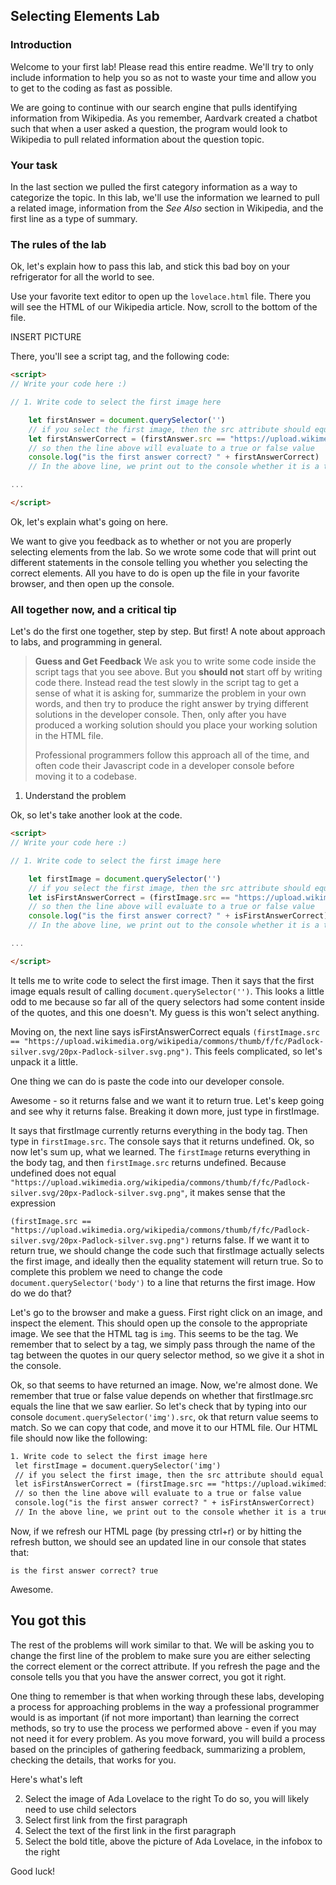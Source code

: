 ## Selecting Elements Lab

### Introduction

Welcome to your first lab!  Please read this entire readme.  We'll try to only include information to help you so as not to waste your time and allow you to get to the coding as fast as possible.

We are going to continue with our search engine that pulls identifying information from Wikipedia.  As you remember, Aardvark created a chatbot such that when a user asked a question, the program would look to Wikipedia to pull related information about the question topic.


### Your task
In the last section we pulled the first category information as a way to categorize the topic.  In this lab, we'll use the information we learned to pull a related image, information from the *See Also* section in Wikipedia, and the first line as a type of summary.


### The rules of the lab

Ok, let's explain how to pass this lab, and stick this bad boy on your refrigerator for all the world to see.

Use your favorite text editor to open up the `lovelace.html` file.  There you will see the HTML of our Wikipedia article.  Now, scroll to the bottom of the file.

INSERT PICTURE

There, you'll see a script tag, and the following code:

```html
<script>
// Write your code here :)

// 1. Write code to select the first image here

	let firstAnswer = document.querySelector('')
	// if you select the first image, then the src attribute should equal the url on the line below
	let firstAnswerCorrect = (firstAnswer.src == "https://upload.wikimedia.org/wikipedia/commons/thumb/f/fc/Padlock-silver.svg/20px-Padlock-silver.svg.png")
	// so then the line above will evaluate to a true or false value
	console.log("is the first answer correct? " + firstAnswerCorrect)
	// In the above line, we print out to the console whether it is a true or false statement

...

</script>
```

Ok, let's explain what's going on here.  

We want to give you feedback as to whether or not you are properly selecting elements from the lab.  So we wrote some code that will print out different statements in the console telling you whether you selecting the correct elements.  All you have to do is open up the file in your favorite browser, and then open up the console.

### All together now, and a critical tip

Let's do the first one together, step by step.  But first! A note about approach to labs, and programming in general.

> **Guess and Get Feedback**  We ask you to write some code inside the script tags that you see above.  But you **should not** start off by writing code there.  Instead read the test slowly in the script tag to get a sense of what it is asking for, summarize the problem in your own words, and then try to produce the right answer by trying different solutions in the developer console.  Then, only after you have produced a working solution should you place your working solution in the HTML file.  
>
> Professional programmers follow this approach all of the time, and often code their Javascript code in a developer console before moving it to a codebase.

1. Understand the problem

Ok, so let's take another look at the code.

```html
<script>
// Write your code here :)

// 1. Write code to select the first image here

	let firstImage = document.querySelector('')
	// if you select the first image, then the src attribute should equal the url on the line below
	let isFirstAnswerCorrect = (firstImage.src == "https://upload.wikimedia.org/wikipedia/commons/thumb/f/fc/Padlock-silver.svg/20px-Padlock-silver.svg.png")
	// so then the line above will evaluate to a true or false value
	console.log("is the first answer correct? " + isFirstAnswerCorrect)
	// In the above line, we print out to the console whether it is a true or false statement

...

</script>
```

It tells me to write code to select the first image.  Then it says that the first image equals result of calling `document.querySelector('')`.  This looks a little odd to me because so far all of the query selectors had some content inside of the quotes, and this one doesn't.  My guess is this won't select anything.  

Moving on, the next line says isFirstAnswerCorrect equals `(firstImage.src == "https://upload.wikimedia.org/wikipedia/commons/thumb/f/fc/Padlock-silver.svg/20px-Padlock-silver.svg.png")`.  This feels complicated, so let's unpack it a little.  

One thing we can do is paste the code into our developer console.

Awesome - so it returns false and we want it to return true.  Let's keep going and see why it returns false.  Breaking it down more, just type in firstImage.  

It says that firstImage currently returns everything in the body tag.  Then type in `firstImage.src`.  The console says that it returns undefined.  Ok, so now let's sum up, what we learned.  The `firstImage` returns everything in the body tag, and then `firstImage.src` returns undefined.  Because undefined does not equal `"https://upload.wikimedia.org/wikipedia/commons/thumb/f/fc/Padlock-silver.svg/20px-Padlock-silver.svg.png"`, it makes sense that the expression

`(firstImage.src == "https://upload.wikimedia.org/wikipedia/commons/thumb/f/fc/Padlock-silver.svg/20px-Padlock-silver.svg.png")` returns false.  If we want it to return true, we should change the code such that firstImage actually selects the first image, and ideally then the equality statement will return true.  So to complete this problem we need to change the code `document.querySelector('body')` to a line that returns the first image.  How do we do that?

Let's go to the browser and make a guess.  First right click on an image, and inspect the element.  This should open up the console to the appropriate image.  We see that the HTML tag is `img`.  This seems to be the tag.  We remember that to select by a tag, we simply pass through the name of the tag between the quotes in our query selector method, so we give it a shot in the console.  

Ok, so that seems to have returned an image.  Now, we're almost done.  We remember that true or false value depends on whether that firstImage.src equals the line that we saw earlier.  So let's check that by typing into our console `document.querySelector('img').src`, ok that return value seems to match.  So we can copy that code, and move it to our HTML file.  Our HTML file should now like the following:

```html
1. Write code to select the first image here
 let firstImage = document.querySelector('img')
 // if you select the first image, then the src attribute should equal the url on the line below
 let isFirstAnswerCorrect = (firstImage.src == "https://upload.wikimedia.org/wikipedia/commons/thumb/f/fc/Padlock-silver.svg/20px-Padlock-silver.svg.png")
 // so then the line above will evaluate to a true or false value
 console.log("is the first answer correct? " + isFirstAnswerCorrect)
 // In the above line, we print out to the console whether it is a true or false statement
```

Now, if we refresh our HTML page (by pressing ctrl+r) or by hitting the refresh button, we should see an updated line in our console that states that:

`is the first answer correct? true`

Awesome.

## You got this

The rest of the problems will work similar to that.  We will be asking you to change the first line of the problem to make sure you are either selecting the correct element or the correct attribute.  If you refresh the page and the console tells you that you have the answer correct, you got it right.

One thing to remember is that when working through these labs, developing a process for approaching problems in the way a professional programmer would is as important (if not more important) than learning the correct methods, so try to use the process we performed above - even if you may not need it for every problem.  As you move forward, you will build a process based on the principles of gathering feedback, summarizing a problem, checking the details, that works for you.

Here's what's left

  2. Select the image of Ada Lovelace to the right
    To do so, you will likely need to use child selectors
  3. Select first link from the first paragraph
  4. Select the text of the first link in the first paragraph
  5. Select the bold title, above the picture of Ada Lovelace, in the infobox to the right

Good luck!